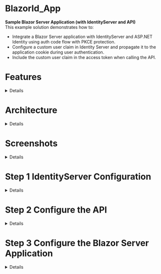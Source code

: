 # BlazorId_App

**Sample Blazor Server Application (with IdentityServer and API)<br/>**
This example solution demonstrates how to:
* Integrate a Blazor Server application with IdentityServer and ASP.NET Identity using auth code flow with PKCE protection.
* Configure a custom user claim in Identity Server and propagate it to the application cookie during user authentication.
* Include the custom user claim in the access token when calling the API.

# Features

<details>

This application provides two protected features that allow the user to view all claims that have been assigned, and to 
differentiate between the Application user claims set and the API user claims set.

### APP Identity 
Navigation Menu Item: displays the claims of the current User identity for the application.<br/> 

### API Identity 
Navigation Menu Item: calls a test API, which is protected by IdentityServer. The API will return the user claims it 
received with the request as JSON. The application then displays those claims to the User. 

### Authorization
The sample solution demonstrates 4 layers of security:
1. **Application Routing:** Block application route paths for unauthorized users 
2. **Application Navigation:** Hide navigation links for unauthorized users
3. **API User** Deny API access to unauthorized users
4. **API Client** Deny API access to unauthorized clients

</details>

# Architecture

<details>

![Architecture](images/BlazorId_App-architecture.png "Architecture")

</details>

# Screenshots

<details>

![blazor-login](images/01-blazor-login.png "Blazor login")
![idsvr-login](images/02-idsvr-login.png "Identity Server login")
![blazor-app-id](images/03-blazor-app-id.png "Blazor APP Id")
![blazor-api-id](images/04-blazor-api-id.png "Blazor API Id")
![blazor-logout](images/05-blazor-logout.png "Blazor logout")
![idsvr-logout](images/06-idsvr-logout.png "Identity Server logout")

</details>

# Step 1 IdentityServer Configuration

<details>

## Create IdentityServer project
Create the IdentityServer project using the IdentityServer and .NET Identity project template **is4aspid**<br/>
```shell
dotnet new is4aspid -n IdentityServerAspNetIdentity
```

## User with custom claim
Users and claims for testing are created in SeedData.cs. <br/>
For the Alice user only, add a custom claim of type appUser_claim with value **identity**<br/><br/>

**SeedData.cs**<br/>
```c#
result = userMgr.AddClaimsAsync(alice, new Claim[]{
             new Claim(JwtClaimTypes.GivenName, "Alice"),
             new Claim(JwtClaimTypes.FamilyName, "Smith"),
             new Claim(JwtClaimTypes.Email, "AliceSmith@email.com"),
             new Claim(JwtClaimTypes.EmailVerified, "true", ClaimValueTypes.Boolean),
             new Claim(JwtClaimTypes.WebSite, "http://alice.com"),
             new Claim(JwtClaimTypes.Address,
             @"{ 'street_address': 'One Hacker Way', 'locality': 'Heidelberg', \
             'postal_code': 69118, 'country': 'Germany' }",
             IdentityServer4.IdentityServerConstants.ClaimValueTypes.Json),
             
             // Add user_scope claim for Identity to authorize UI and API actions.
             // Alice has this claim, Bob does not.
             new Claim("appUser_claim","identity")

```

## Identity Resource
A custom Identity Resource is required in IdentityServer to control access to the custom claim type **appUser_claim**  for client applications and apis.<br/><br/>

**Config.cs**<br/>
```c#
new List<IdentityResource>
{
    new IdentityResources.OpenId(),
    new IdentityResources.Profile(),
    new IdentityResources.Email(),
    // Identity Resource for custom user claim type
    new IdentityResource("appUser_claim", new []{"appUser_claim"})
};
```

## Api Resource
A custom API Resource is required in IdentityServer to control access to the API and specify 
which user claims should be included in the access token.<br/><br/>

**Config.cs**<br/>
```c#
new List<ApiResource>
{
    // Identity API, consumes user claim type 'appUser_claim'
    // Claim Types are the associated user claim types required by this resource (api).
    // Identity Server will include those claims in Access tokens for this resource when available.
    new ApiResource(
        "identityApi",              // Name
        "Identity Claims Api",      // Display Name
        new []{"appUser_claim"})   // Claim Types
};
```

## Client
A client must be configured in Identity Server that has access to the API Resource and the Identity Resource.<br/><br/>

**Config.cs**<br/>
```c#
// interactive ASP.NET Core Blazor Server Client
new Client
{
   ClientId = "BlazorID_App",
   ClientName="Blazor Server App - Identity Claims",
   ClientSecrets = { new Secret("secret".Sha256()) },

   // Use Code flow with PKCE (most secure)
   AllowedGrantTypes = GrantTypes.Code,
   RequirePkce = true,
        
   // Do not require the user to give consent
   RequireConsent = false,                   
    
   // where to redirect to after login
   RedirectUris = { "https://localhost:44321/signin-oidc" },

   // where to redirect to after logout
   PostLogoutRedirectUris = { "https://localhost:44321/signout-callback-oidc" },

   // Allowed Scopes - include Api Resources and Identity Resources that may be accessed by this client
   // The identityApi scope provides access to the API, the appUser_claim scope provides access to the 
   // custom Identity Resource
   AllowedScopes = { "openid", "profile", "email", "identityApi","appUser_claim" },

   // AllowOfflineAccess includes the refresh token
   // The application will get a new access token after the old one expires without forcing the user 
   // to sign in again.
   // Token management is done by the middleware, but the client must be allowed access here and the 
   // offline_access scope must be added in the OIDC settings in client Startup.ConfigureServices
   AllowOfflineAccess = true
}
 ```

</details>

# Step 2 Configure the API

<details>

 The demo API was created from the standard ASP.NET Core Web API template.
 ```shell
 dotnet new web -n Api
 ```

## IdentityController
 Add a new Controller to the project named IdentityController with the following code:
 ```c#
//create base controller route
[Route("api/identity")]

// This authorize attribute challenges all clients attempting to access all controller methods.
// Clients must posses the client scope claim "identityApi" (api resource in IdentityServer)
// It is not actually required in this specific case, because there is only one method and it has 
// its own Authorize attribute.
// However, it is a common practice to have this controller level attribute to ensure that 
// Identity Server is protecting the entire controller, including methods that may be added in the
// future.
[Authorize]
public class IdentityController : ControllerBase
{
    [HttpGet]
    // Use authorization to protect the api GET method that is used to protect the application feature
    [Authorize]
    public IActionResult Get()
    {
        // return the claim set of the current API user as Json
        return new JsonResult(from c in User.Claims select new { c.Type, c.Value });
    }
}
 ```

## Startup.ConfigureServices
```c#
    services
        .AddControllers()
        .AddNewtonsoftJson();

    // configure bearer token authentication
    services
        .AddAuthentication("Bearer")
        .AddJwtBearer("Bearer", options =>
        {
            // IdentityServer url
            options.Authority = "https://localhost:44387";
            
            // RequireHttpsMetadata must be true in production
            options.RequireHttpsMetadata = false;

            // Audience is api Resource name
            options.Audience = "identityApi";
        });
 ```

## Startup.Configure
```c#
public void Configure(IApplicationBuilder app)
{
    app.UseRouting();

    // add authentication first, followed by authorization
    // these two should come after app.UseRouting but before app.UseEndpoints
    app.UseAuthentication();
    app.UseAuthorization();
    
    app.UseEndpoints(endpoints =>
    {
        endpoints.MapControllers();
    });
}
```

</details>

 # Step 3 Configure the Blazor Server Application

 <details>

 The demo Blazor Server App was created from the standard ASP.NET Core Blazor Server template.
 ```shell
 dotnet new blazorserver -n BlazorId_App
 ```

## OIDC Settings

<details>

### Startup.ConfigureServices
 **Configure Authentication (OIDC) and Authorization services**
 ```c#
services.AddAuthentication(options =>
{
    // the application's main authentication scheme will be cookies
    options.DefaultScheme = CookieAuthenticationDefaults.AuthenticationScheme;
    
    // the authentication challenge will be handled by the OIDC middleware, and ultimately 
    // IdentityServer  
    options.DefaultChallengeScheme = OpenIdConnectDefaults.AuthenticationScheme;
})
.AddCookie(CookieAuthenticationDefaults.AuthenticationScheme)
.AddOpenIdConnect(OpenIdConnectDefaults.AuthenticationScheme,
options =>
{
    options.Authority = "https://localhost:44387/";
    options.ClientId = "BlazorID_App";
    options.ClientSecret = "secret";
    options.UsePkce = true;
    options.ResponseType = "code";
    options.Scope.Add("openid");
    options.Scope.Add("profile");
    options.Scope.Add("email");
    options.Scope.Add("offline_access");

    //Scope for accessing API
    options.Scope.Add("identityApi"); 

    // Scope for custom user claim
    options.Scope.Add("appUser_claim"); 

    // map custom user claim 
    options.ClaimActions.MapUniqueJsonKey("appUser_claim", "appUser_claim");
   
    //options.CallbackPath = ...
    options.SaveTokens = true;
    options.GetClaimsFromUserInfoEndpoint = true;
});
...
 ```

### Startup.Configure
  **Add services to the request pipeline in correct processing order:**
  1. UseStaticFiles 
  2. UseRouting
  3. UseAuthentication
  4. UseAuthorization
  5. UseEndpoints

```c#
if (env.IsDevelopment())
{
    app.UseDeveloperExceptionPage();
}
else
{
    app.UseExceptionHandler("/Error");
    app.UseHsts();
}

app.UseHttpsRedirection();
app.UseStaticFiles();
app.UseRouting();

// add authentication first, followed by authorization
// these should come after app.UseRouting and before app.UseEndpoints
app.UseAuthentication();
app.UseAuthorization();
app.UseEndpoints(endpoints =>
{
    endpoints.MapBlazorHub();
    endpoints.MapFallbackToPage("/_Host");
});
```

</details>

## Logging in and out

<details>

 A Blazor component cannot correctly redirect to the IdentityServer Login and Login functions on its own.<br/><br/>
 For signing in and out, the HttpResponse must be modified by adding a cookie - but a pure Blazor component starts the response immediately when it  is rendered and it cannot be changed afterward.<br/><br/>
 An intermediary razor page (or MVC view) must be used to interact with the OIDC middleware for logging in and out because the page is able to manipulate the response correctly before sending it.<br/><br/>
 These pages have a cs file only, with no markup code, and each has a single Get method that performs the required actions. <br/><br/>
 The real login and logout pages are centrally located in Identity Server.
 
### LoginIDP.cshtml.cs
The LoginIDP page invokes the ChallengeAsync method on the OIDC scheme, triggering the redirect to IdentityServer for Authentication.

```c#
public async Task OnGetAsync()
{
    if (!HttpContext.User.Identity.IsAuthenticated)
    {
        //Call the challenge on the OIDC scheme and trigger the redirect to IdentityServer
        await HttpContext.ChallengeAsync(OpenIdConnectDefaults.AuthenticationScheme);
    }
    else
    {
        // redirect to the root
        Response.Redirect(Url.Content("~/").ToString());
    }
}
```

### LogoutIDP.Razor
**The LogoutIDP page invokes the SignOutAsync method for both Authentication Schemes (Cookies and OIDC)**

```c#
public async Task OnGetAsync()
{
    // Sign out of Cookies and OIDC schemes
    await HttpContext.SignOutAsync(CookieAuthenticationDefaults.AuthenticationScheme);
    await HttpContext.SignOutAsync(OpenIdConnectDefaults.AuthenticationScheme);
}
```

### BlazorRazor Razor Class Library
**This sample project is using LoginIDP and LogoutIDP razor pages provided by Nuget package
[BlazorRazor](https://www.nuget.org/packages/BlazorRazor/)**<br/>

**BlazorID_App.csproj**<br/>
  ```xml
  <ItemGroup>
    <PackageReference Include="BlazorRazor" Version="1.0.0" />
```

After referencing this nuget package, simply direct logins to "/LoginIDP" and logouts to "/LogoutIDP". <br/>
**\_NavMenu.razor**
```xml
   <NavLink class="nav-link" href="/LoginIDP"> Log in </NavLink>
   <NavLink class="nav-link" href="/LogoutIDP"> Log out </NavLink>
```

</details>

## Using Authentication and Authorization in the UI 
 
 <details>

### Authorize attribute
* Razor components support the use of Authorize attributes to trigger authorization checks on the component.<br/>
* Authorization results are cascaded down through all children of **CascasdingAuthenticationState**.<br/><br/>

**Identity-Api.razor**
* The Authorize attribute in the Identity-Api component performs an Authorization check when a user attempts to access the component.

```razor
@page "/identityapi"
@attribute [Authorize]
```

### CascadingAuthenticationState Component
* Authentication in SignalR apps is established with the initial connection. 
* The CascadingAuthenticationState component receives the authentication information upon intial connection and cascades this information to all descendant components.<br/><br/>  

### AuthorizeRouteView component 
* Configured in App.razor
* Controls access to application routes based on the user's authorization status. <br/>
* Prevents direct navigation to an unauthorized page by entering the URI in the browser. 
* The protected component must contain the @Page directive meaning it is a routable component.
* The protected component must contain an Authorization attribute that is used to the generate authorization status.
* **AuthorizeRouteView** is configured in the **App.Razor** file. <br/><br/>

**App.razor**<br/>
* The AuthorizeRouteView element is wrapped in the **CascadingAuthenticationState** element, and thus can access the authentication and authorization status data.
* When the authorization fails, the code in the **NotAuthorized** element is activated and a denial message is returned to the caller instead of the page.
* When the authorization succeeds, the code in the **NotAuthorized** element is **not** activated and the requeste is returned as usual.<br/>

```xml
<CascadingAuthenticationState>
    <Router AppAssembly="@typeof(Program).Assembly">
        <Found Context="routeData">
            <AuthorizeRouteView RouteData="@routeData" DefaultLayout="@typeof(MainLayout)">
                <NotAuthorized>
                    <h1>Sorry, you're not authorized to view this page.</h1>
                    <p>You may want to try logging in (as someone with the necessary authorization).</p>
                </NotAuthorized>
            </AuthorizeRouteView>
        </Found>
        <NotFound>
            <LayoutView Layout="@typeof(MainLayout)">
                <p>Sorry, there's nothing at this address.</p>
            </LayoutView>
        </NotFound>
    </Router>
</CascadingAuthenticationState>
```

### **AuthorizeView Component**
 * Organizes razor code into two sections, **Authorized** and **NotAuthorized**
 * When authorization succeeds, the code in the **Authorized** section is activated and the markup content generated within that section will be rendered.
 * When the authorization fails, the code in the **NotAuthorized** section is activated and the razor code within that section will be rendered.
 * Used in NavMenu.razor to hide navigation links for unauthorized users. <br/>
 
 **NavMenu.razor** <br/>
 *    The authorized user sees all Links except Login
 *    The unauthorized user only sees the Login link 

```html
 <div class="@NavMenuCssClass" @onclick="ToggleNavMenu">
    <ul class="nav flex-column">
        <AuthorizeView>
            <Authorized>
                <li class="nav-item px-3">
                    <NavLink class="nav-link"
                             href="/" Match="NavLinkMatch.All">
                        <span class="oi oi-home" aria-hidden="true"></span> Home
                    </NavLink>
                </li>
                <li class="nav-item px-3">
                    <NavLink class="nav-link" href="identityapp">
                        <span class="oi oi-list-rich" aria-hidden="true"></span> APP Identity
                    </NavLink>
                </li>
                <li class="nav-item px-3">
                    <NavLink class="nav-link" href="identityapi">
                        <span class="oi oi-list-rich" aria-hidden="true"></span> API Identity
                    </NavLink>
                </li>
                <li class="nav-item px-3">
                    <NavLink class="nav-link"
                             href="/LogoutIDP">
                        <span class="oi oi-list-rich" aria-hidden="true"></span> Log out
                        (@context.User.Claims.FirstOrDefault(c => c.Type == "name")?.Value)
                    </NavLink>
                </li>
            </Authorized>
            <NotAuthorized>
                <NavLink class="nav-link"
                         href="/LoginIDP">
                    <span class="oi oi-list-rich" aria-hidden="true"></span> Log in
                </NavLink>
            </NotAuthorized>
        </AuthorizeView>
    </ul>
</div>
```

</details>

</details>
